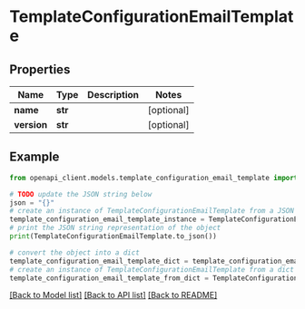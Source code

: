 # TemplateConfigurationEmailTemplate


## Properties

Name | Type | Description | Notes
------------ | ------------- | ------------- | -------------
**name** | **str** |  | [optional] 
**version** | **str** |  | [optional] 

## Example

```python
from openapi_client.models.template_configuration_email_template import TemplateConfigurationEmailTemplate

# TODO update the JSON string below
json = "{}"
# create an instance of TemplateConfigurationEmailTemplate from a JSON string
template_configuration_email_template_instance = TemplateConfigurationEmailTemplate.from_json(json)
# print the JSON string representation of the object
print(TemplateConfigurationEmailTemplate.to_json())

# convert the object into a dict
template_configuration_email_template_dict = template_configuration_email_template_instance.to_dict()
# create an instance of TemplateConfigurationEmailTemplate from a dict
template_configuration_email_template_from_dict = TemplateConfigurationEmailTemplate.from_dict(template_configuration_email_template_dict)
```
[[Back to Model list]](../README.md#documentation-for-models) [[Back to API list]](../README.md#documentation-for-api-endpoints) [[Back to README]](../README.md)



